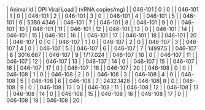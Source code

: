 
| Animal Id |	DPI	Viral Load | (vRNA copies/mg) |
| 046-101 |	0 |	0 |
| 046-101 |	1 |	0 |
| 046-101 |	2 |
| 046-101 |	3 | 0 |
| 046-101 |	4 |
| 046-101 |	5 |	
| 046-101 |	6 | 5380.4346 |
| 046-101 |	7 |
| 046-101 |	8 |	
| 046-101 |	9 | 0 |
| 046-101 |	10 |
| 046-101 |	11 |
| 046-101 |	12 |
| 046-101 |	13 | 0 |
| 046-101 |	14 |
| 046-101 |	15 |
| 046-101 |	16 | |
| 046-101 |	17 |
| 046-101 |	18 |
| 046-101 |	20 |
| 046-107 |	0 |	0 |
| 046-107 |	1 | 0 |	
| 046-107 |	2 | 0 |
| 046-107 |	3 |
| 046-107 |	4 | 0 |
| 046-107 |	5 |	
| 046-107 |	6 |
| 046-107 |	7 | 14997.5 |
| 046-107 |	8 |	3016.667 |
| 046-107 |	9 | 1717.024 |
| 046-107 |	10 | 0 |
| 046-107 |	11 |
| 046-107 |	12 |
| 046-107 |	13 |
| 046-107 |	14 | 0 |
| 046-107 |	15 |
| 046-107 |	16 |
| 046-107 |	17 | 0 |
| 046-107 |	18 |
| 046-107 |	20 |
| 046-108 |	0 | 0 |
| 046-108 |	1 | 0 |	
| 046-108 |	2 | 0 |
| 046-108 |	3 |
| 046-108 |	4 | 0 |
| 046-108 |	5 |	
| 046-108 |	6 |
| 046-108 |	7 | 2432.1428 |
| 046-108|	8 | 0 |
| 046-108 |	9 | 0 |
| 046-108 |	10 | 0 |
| 046-108 |	11 |
| 046-108 |	12 |
| 046-108 |	13 |
| 046-108 |	14 | 0 |
| 046-108 |	15 |
| 046-108 |	16 |
| 046-108 |	17 | 0 |
| 046-108 |	18 |
| 046-108 |	20 |	

